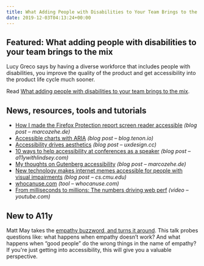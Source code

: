 ```yaml
---
title: What Adding People with Disabilities to Your Team Brings to the Mix and More
date: 2019-12-03T04:13:24+00:00
---
```


## Featured: What adding people with disabilities to your team brings to the mix

Lucy Greco says by having a diverse workforce that includes people with disabilities, you improve the quality of the product and get accessibility into the product life cycle much sooner.

Read [What adding people with disabilities to your team brings to the mix](https://www.24a11y.com/2019/adding-people-with-disabilities-to-your-team/).

## News, resources, tools and tutorials

- [How I made the Firefox Protection report screen reader accessible](https://marcozehe.de/2019/11/25/how-i-made-the-firefox-protection-report-screen-reader-accessible/) *(blog post – marcozehe.de)*
- [Accessible charts with ARIA](https://blog.tenon.io/accessible-charts-with-aria) *(blog post – blog.tenon.io)*
- [Accessibility drives aesthetics](https://uxdesign.cc/accessibility-drives-aesthetics-5aef77b5d2aa) *(blog post – uxdesign.cc)*
- [10 ways to help accessibility at conferences as a speaker](https://www.a11ywithlindsey.com/blog/accessibility-conferences) *(blog post – a11ywithlindsey.com)*
- [My thoughts on Gutenberg accessibility](https://marcozehe.de/2019/11/27/my-thoughts-on-gutenberg-accessibility/) *(blog post – marcozehe.de)*
- [New technology makes internet memes accessible for people with visual impairments](https://www.cs.cmu.edu/news/new-technology-makes-internet-memes-accessible-people-visual-impairments) *(blog post – cs.cmu.edu)*
- [whocanuse.com](https://whocanuse.com/) *(tool – whocanuse.com)*
- [From milliseconds to millions: The numbers driving web perf](https://www.youtube.com/watch?v=cXLOIIJ1UaE) *(video – youtube.com)*

## New to A11y

Matt May takes the [empathy buzzword, and turns it around](https://accessibility.scot/design-without-empathy/). This talk probes questions like: what happens when empathy doesn’t work? And what happens when “good people” do the wrong things in the name of empathy? If you're just getting into accessibility, this will give you a valuable perspective.

